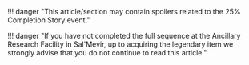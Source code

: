 !!! danger "This article/section may contain spoilers related to the 25% Completion Story event." 

!!! danger "If you have not completed the full sequence at the Ancillary Research Facility in Sal'Mevir, up to acquiring the legendary item we strongly advise that you do not continue to read this article."

